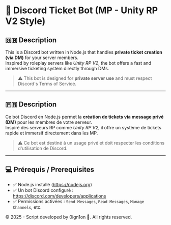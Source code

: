 # 🎫 Discord Ticket Bot (MP - Unity RP V2 Style)

## 🇬🇧 Description

This is a Discord bot written in Node.js that handles **private ticket creation (via DM)** for your server members.  
Inspired by roleplay servers like *Unity RP V2*, the bot offers a fast and immersive ticketing system directly through DMs.

> ⚠️ This bot is designed for **private server use** and must respect Discord's Terms of Service.

---

## 🇫🇷 Description

Ce bot Discord en Node.js permet la **création de tickets via message privé (DM)** pour les membres de votre serveur.  
Inspiré des serveurs RP comme *Unity RP V2*, il offre un système de tickets rapide et immersif directement dans les MP.

> ⚠️ Ce bot est destiné à un usage privé et doit respecter les conditions d'utilisation de Discord.

---

## 💻 Prérequis / Prerequisites

- ✅ Node.js installé (https://nodejs.org)
- ✅ Un bot Discord configuré : https://discord.com/developers/applications
- ✅ Permissions activées : `Send Messages`, `Read Messages`, `Manage Channels`, etc.


© 2025 - Script developed by 0ign1on 🧅. All rights reserved.
